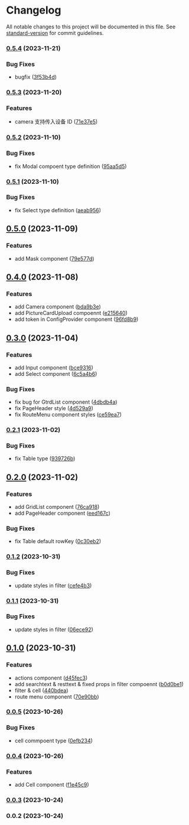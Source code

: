 # Changelog

All notable changes to this project will be documented in this file. See [standard-version](https://github.com/conventional-changelog/standard-version) for commit guidelines.

### [0.5.4](https://github.com/FE-Combo/antd-enhancer/compare/v0.5.3...v0.5.4) (2023-11-21)

### Bug Fixes

- bugfix ([3f53b4d](https://github.com/FE-Combo/antd-enhancer/commit/3f53b4d4fc756d10f3b7a21bc9ecb008958ff94e))

### [0.5.3](https://github.com/FE-Combo/antd-enhancer/compare/v0.5.2...v0.5.3) (2023-11-20)

### Features

- camera 支持传入设备 ID ([71e37e5](https://github.com/FE-Combo/antd-enhancer/commit/71e37e5fdc0126185b9d7b90dfea02082405996e))

### [0.5.2](https://github.com/FE-Combo/antd-enhancer/compare/v0.5.1...v0.5.2) (2023-11-10)

### Bug Fixes

- fix Modal compoent type definition ([95aa5d5](https://github.com/FE-Combo/antd-enhancer/commit/95aa5d54df9414e1ec7bb2aeb64c25ef2a5f4651))

### [0.5.1](https://github.com/FE-Combo/antd-enhancer/compare/v0.5.0...v0.5.1) (2023-11-10)

### Bug Fixes

- fix Select type definition ([aeab956](https://github.com/FE-Combo/antd-enhancer/commit/aeab9565258a2453166ab8961c40bdbb243d4e80))

## [0.5.0](https://github.com/FE-Combo/antd-enhancer/compare/v0.4.0...v0.5.0) (2023-11-09)

### Features

- add Mask component ([79e577d](https://github.com/FE-Combo/antd-enhancer/commit/79e577da8339b6ad4f7be6edc410fdce7d37e6ac))

## [0.4.0](https://github.com/FE-Combo/antd-enhancer/compare/v0.3.0...v0.4.0) (2023-11-08)

### Features

- add Camera component ([bda9b3e](https://github.com/FE-Combo/antd-enhancer/commit/bda9b3e9ab64ec724c5fb2d751ecd5a1977ac87d))
- add PictureCardUpload compoennt ([e215640](https://github.com/FE-Combo/antd-enhancer/commit/e215640b8d62ab2e0e9d4df7fe62cc3f72ab96f2))
- add token in ConfigProvider component ([96fd8b9](https://github.com/FE-Combo/antd-enhancer/commit/96fd8b99f882dd8f020c2a74da884924321479b2))

## [0.3.0](https://github.com/FE-Combo/antd-enhancer/compare/v0.2.1...v0.3.0) (2023-11-04)

### Features

- add Input component ([bce9316](https://github.com/FE-Combo/antd-enhancer/commit/bce93167a353e276ba7fa754603cff29ebf9e271))
- add Select component ([6c5a4b6](https://github.com/FE-Combo/antd-enhancer/commit/6c5a4b656543322149352adbd1bd70a41c8332d2))

### Bug Fixes

- fix bug for GtrdList component ([4dbdb4a](https://github.com/FE-Combo/antd-enhancer/commit/4dbdb4ae33cae14e3d73f7518fb2809ad608f483))
- fix PageHeader style ([4d529a9](https://github.com/FE-Combo/antd-enhancer/commit/4d529a9f5f27ae103f1e16c217de589e2b67978c))
- fix RouteMenu component styles ([ce59ea7](https://github.com/FE-Combo/antd-enhancer/commit/ce59ea773a7ea09a1dbd76e4f64bb4e434befe1f))

### [0.2.1](https://github.com/FE-Combo/antd-enhancer/compare/v0.2.0...v0.2.1) (2023-11-02)

### Bug Fixes

- fix Table type ([939726b](https://github.com/FE-Combo/antd-enhancer/commit/939726b65f2b665a9797cad3797ea9aebdc8da18))

## [0.2.0](https://github.com/FE-Combo/antd-enhancer/compare/v0.1.2...v0.2.0) (2023-11-02)

### Features

- add GridList component ([76ca918](https://github.com/FE-Combo/antd-enhancer/commit/76ca91881ba8553fa2c5a0df4edb7b5a5db20b5c))
- add PageHeader component ([eed167c](https://github.com/FE-Combo/antd-enhancer/commit/eed167c0d837b7b4671512983d1ec57c96e9b486))

### Bug Fixes

- fix Table default rowKey ([0c30eb2](https://github.com/FE-Combo/antd-enhancer/commit/0c30eb2910db5bdb934414ca4e75b895d7f33edc))

### [0.1.2](https://github.com/FE-Combo/antd-enhancer/compare/v0.1.1...v0.1.2) (2023-10-31)

### Bug Fixes

- update styles in filter ([cefe4b3](https://github.com/FE-Combo/antd-enhancer/commit/cefe4b343738a80b834e9332cdc9988e9196c893))

### [0.1.1](https://github.com/FE-Combo/antd-enhancer/compare/v0.1.0...v0.1.1) (2023-10-31)

### Bug Fixes

- update styles in filter ([06ece92](https://github.com/FE-Combo/antd-enhancer/commit/06ece9256ed6f92793c9e7e555bbfe19df1e09f6))

## [0.1.0](https://github.com/FE-Combo/antd-enhancer/compare/v0.0.5...v0.1.0) (2023-10-31)

### Features

- actions component ([d45fec3](https://github.com/FE-Combo/antd-enhancer/commit/d45fec38506b3a74961765df4b917417d903544f))
- add searchtext & resttext & fixed props in filter compoennt ([b0d0be1](https://github.com/FE-Combo/antd-enhancer/commit/b0d0be11b2251ccdd3da07346f8d487bf71329fb))
- filter & cell ([440bdea](https://github.com/FE-Combo/antd-enhancer/commit/440bdea9ebbc6f2af7eb0fe099898e3219e2df53))
- route menu component ([70e90bb](https://github.com/FE-Combo/antd-enhancer/commit/70e90bbc439e51ed2706d9d74ff64d7107cce7e2))

### [0.0.5](https://github.com/FE-Combo/antd-enhancer/compare/v0.0.4...v0.0.5) (2023-10-26)

### Bug Fixes

- cell commpoent type ([0efb234](https://github.com/FE-Combo/antd-enhancer/commit/0efb2342dc64da23c0b89851c80fa2bf0d3a35d0))

### [0.0.4](https://github.com/FE-Combo/antd-enhancer/compare/v0.0.3...v0.0.4) (2023-10-26)

### Features

- add Cell component ([f1e45c9](https://github.com/FE-Combo/antd-enhancer/commit/f1e45c9480454e631c1c0abdc5acdceff1500079))

### [0.0.3](https://github.com/FE-Combo/antd-enhancer/compare/v0.0.2...v0.0.3) (2023-10-24)

### 0.0.2 (2023-10-24)
